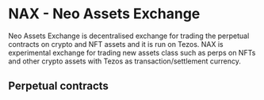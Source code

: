 # NAX - Neo Assets Exchange

Neo Assets Exchange is decentralised exchange for trading the perpetual contracts on crypto and NFT assets and it is run on Tezos.
NAX is experimental exchange for trading new assets class such as perps on NFTs and other crypto assets with Tezos as transaction/settlement currency.

## Perpetual contracts












